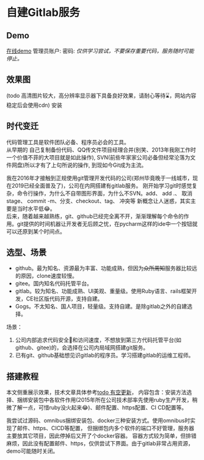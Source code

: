自建Gitlab服务
===
## Demo
[在线demo](http://gitlab.1owo.com)
管理员账户:
密码:
*仅供学习尝试，不要保存重要代码，服务随时可能停止。*

## 效果图
(todo 高清图片较大，高分辨率显示器下具备良好效果，请耐心等待⌛️，网站内容稳定后会使用cdn)
安装

 
## 时代变迁
代码管理工具是软件团队必备、程序员必会的工具。  
从早期的 自己复制备份代码、QQ传文件项目经理合并(别笑、2013年我刚工作时一个价值不菲的大项目就是如此操作),
SVN(前些年家家公司必备但经常沦落为文件网盘)所以才有了上句所说的操作, 到现如今Git成为主流。

我在2016年才接触到正规使用git管理开发代码的公司(郑州毕竟晚于一线城市，现在2019已经全面普及了)，公司在内网搭建有gitlab服务。
刚开始学习git时感觉复杂，命令行操作，为什么不自带图形界面，为什么不SVN。add、 add .、 取消stage、 commit -m、分支、checkout、tag、 冲突等
新概念让人迷惑，其实主要是当时水平低😂。  
后来，随着越来越熟练，git、github已经完全离不开，渐渐理解每个命令的作用。git提供的时间机器让开发者无后顾之忧，在pycharm这样的ide中一个按钮就可以还原到某个时间点。

## 选型、场景
- github。最为知名、资源最为丰富、功能成熟，但因为~~众所周知~~服务器比较远的原因，clone速度较慢。
- gitee。国内知名代码托管平台。
- gitlab。较为知名、功能成熟、UI美观、重量级。使用Ruby语言、rails框架开发，CE社区版代码开源，支持自建。
- Gogs。不太知名、国人项目，轻量级。支持自建。是除gitlab之外的自建选择。

场景：  
1. 公司内部追求代码安全🔐和访问速度，不想放到第三方代码托管平台(如github、gitee)的，会选择在公司内局域网搭建git服务。
2. 已有git、github基础想见识gitlab的程序员。学习搭建gitlab的运维工程师。

## 搭建教程
本文侧重展示效果，技术文章具体参考[todo 有空更新]()，
内容包含：安装方法选择、捆绑安装包中各软件作用(2015年所在公司技术部率先使用ruby生产开发，稍微了解一点，可惜ruby没火起来😂)、邮件配置、https配置、CI CD配置等。

我尝试过源码、omnibus捆绑安装包、docker三种安装方式。使用omnibus时实现了邮件、https、CICD等配置，
但捆绑包内多个软件的端口不好管理，服务器主要放其它项目，因此停掉后又开了个docker容器。
容器方式较为简单，但排错麻烦，因此没有配置邮件、https，仅供尝试下界面。由于gitlab非常占用资源，demo可能随时关闭。



 
